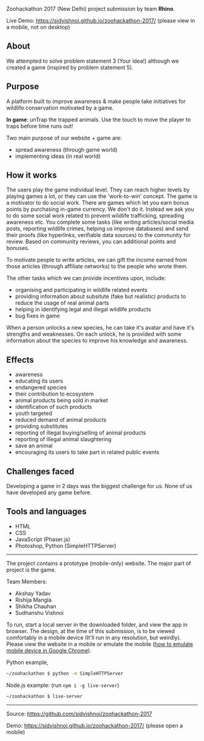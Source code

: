 Zoohackathon 2017 (New Delhi) project submission by team **Rhino**.

Live Demo: https://sidvishnoi.github.io/zoohackathon-2017/ (please view in a mobile, not on desktop)

## About

We attempted to solve problem statement 3 (Your idea!) although we created a game (inspired by problem statement 5).

## Purpose

A platform built to improve awareness & make people take initiatives for wildlife conservation motivated by a game.

**In game**: unTrap the trapped animals. Use the touch to move the player to traps before time runs out!

Two main purpose of our website + game are:

-  spread awareness (through game world)
-  implementing ideas (in real world)

## How it works

The users play the game individual level. They can reach higher levels by playing games a lot, or they can use the 'work-to-win' concept. The game is a motivator to do social work. There are games which let you earn bonus points by purchasing in-game currency. We don't do it. Instead we ask you to do some social work related to prevent wildlife trafficking, spreading awareness etc. You complete some tasks (like writing articles/social media posts, reporting wildlife crimes, helping us improve databases) and send their proofs (like hyperlinks, verifiable data sources) to the community for review. Based on community reviews, you can additional points and bonuses.

To motivate people to write articles, we can gift the income earned from those articles (through affiliate networks) to the people who wrote them.

The other tasks which we can provide incentives upon, include:

- organising and participating in wildlife related events
- providing information about subsitute (fake but realistic) products to reduce the usage of real animal parts
- helping in identifying legal and illegal wildlife products
- bug fixes in game

When a person unlocks a new species, he can take it's avatar and have it's strengths and weaknesses. On each unlock, he is provided with some information about the species to improve his knowledge and awareness.

## Effects

- awareness
- educating its users
- endangered species
- their contribution to ecosystem
- animal products being sold in market
- identification of such products
- youth targeted
- reduced demand of animal products
- providing substitutes
- reporting of illegal buying/selling of animal products
- reporting of illegal animal slaughtering
- save an animal
- encouraging its users to take part in related public events

## Challenges faced

Developing a game in 2 days was the biggest challenge for us. None of us have developed any game before.

## Tools and languages

- HTML
- CSS
- JavaScript (Phaser.js)
- Photoshop, Python (SimpleHTTPServer)

---

The project contains a prototype (mobile-only) website. The major part of project is the game.

Team Members:

- Akshay Yadav
- Rishija Mangla
- Shikha Chauhan
- Sudhanshu Vishnoi

To run, start a local server in the downloaded folder, and view the app in browser. The design, at the time of this submission, is to be viewed comfortably in a mobile device (It'll run in any resolution, but weirdly). Please view the website in a mobile or emulate the mobile ([how to emulate mobile device in Google Chrome](https://developers.google.com/web/tools/chrome-devtools/device-mode/)).

Python example,

``` bash
~/zoohackathon $ python -m SimpleHTTPServer
```

Node.js example: (run `npm i -g live-server`)

``` bash
~/zoohackathon $ live-server
```

---

Source: https://github.com/sidvishnoi/zoohackathon-2017

Demo: https://sidvishnoi.github.io/zoohackathon-2017/ (please open a mobile)
